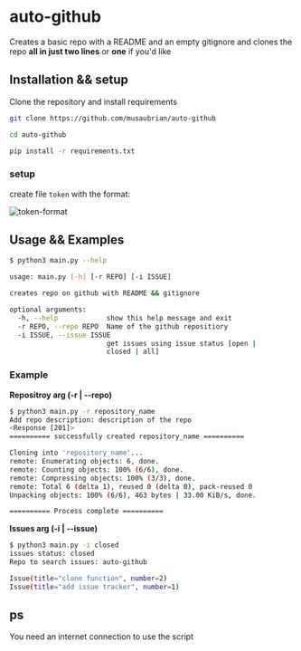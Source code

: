# auto-github


Creates a basic repo with a README and an empty gitignore and clones the repo **all in just two lines** or **one** if you'd like
## Installation && setup

Clone the repository and install requirements

```sh
git clone https://github.com/musaubrian/auto-github

cd auto-github

pip install -r requirements.txt
```

### setup
create file `token` with the format:

![token-format](https://user-images.githubusercontent.com/94367979/181854680-6593e3d1-e581-4e20-bd74-f5045910a226.png)

    
## Usage && Examples

```sh
$ python3 main.py --help

usage: main.py [-h] [-r REPO] [-i ISSUE]

creates repo on github with README && gitignore

optional arguments:
  -h, --help            show this help message and exit
  -r REPO, --repo REPO  Name of the github repositiory
  -i ISSUE, --issue ISSUE 
                        get issues using issue status [open |
                        closed | all]
```
### Example

**Repositroy arg (-r | --repo)**
```sh
$ python3 main.py -r repository_name
Add repo description: description of the repo
<Response [201]>
========== successfully created repository_name ==========

Cloning into 'repository_name'...
remote: Enumerating objects: 6, done.
remote: Counting objects: 100% (6/6), done.
remote: Compressing objects: 100% (3/3), done.
remote: Total 6 (delta 1), reused 0 (delta 0), pack-reused 0
Unpacking objects: 100% (6/6), 463 bytes | 33.00 KiB/s, done.

========== Process complete ==========
```

**Issues arg (-i | --issue)**
```sh
$ python3 main.py -i closed
issues status: closed
Repo to search issues: auto-github

Issue(title="clone function", number=2)
Issue(title="add issue tracker", number=1)
```
## ps

You need an internet connection to use the script
